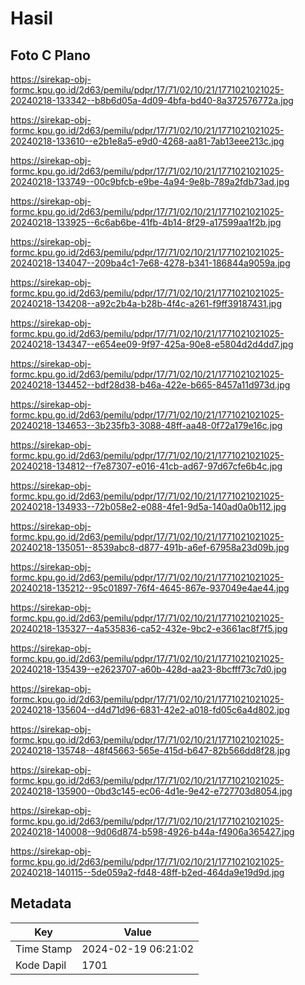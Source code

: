 # Hasil

## Foto C Plano

https://sirekap-obj-formc.kpu.go.id/2d63/pemilu/pdpr/17/71/02/10/21/1771021021025-20240218-133342--b8b6d05a-4d09-4bfa-bd40-8a372576772a.jpg

https://sirekap-obj-formc.kpu.go.id/2d63/pemilu/pdpr/17/71/02/10/21/1771021021025-20240218-133610--e2b1e8a5-e9d0-4268-aa81-7ab13eee213c.jpg

https://sirekap-obj-formc.kpu.go.id/2d63/pemilu/pdpr/17/71/02/10/21/1771021021025-20240218-133749--00c9bfcb-e9be-4a94-9e8b-789a2fdb73ad.jpg

https://sirekap-obj-formc.kpu.go.id/2d63/pemilu/pdpr/17/71/02/10/21/1771021021025-20240218-133925--6c6ab6be-41fb-4b14-8f29-a17599aa1f2b.jpg

https://sirekap-obj-formc.kpu.go.id/2d63/pemilu/pdpr/17/71/02/10/21/1771021021025-20240218-134047--209ba4c1-7e68-4278-b341-186844a9059a.jpg

https://sirekap-obj-formc.kpu.go.id/2d63/pemilu/pdpr/17/71/02/10/21/1771021021025-20240218-134208--a92c2b4a-b28b-4f4c-a261-f9ff39187431.jpg

https://sirekap-obj-formc.kpu.go.id/2d63/pemilu/pdpr/17/71/02/10/21/1771021021025-20240218-134347--e654ee09-9f97-425a-90e8-e5804d2d4dd7.jpg

https://sirekap-obj-formc.kpu.go.id/2d63/pemilu/pdpr/17/71/02/10/21/1771021021025-20240218-134452--bdf28d38-b46a-422e-b665-8457a11d973d.jpg

https://sirekap-obj-formc.kpu.go.id/2d63/pemilu/pdpr/17/71/02/10/21/1771021021025-20240218-134653--3b235fb3-3088-48ff-aa48-0f72a179e16c.jpg

https://sirekap-obj-formc.kpu.go.id/2d63/pemilu/pdpr/17/71/02/10/21/1771021021025-20240218-134812--f7e87307-e016-41cb-ad67-97d67cfe6b4c.jpg

https://sirekap-obj-formc.kpu.go.id/2d63/pemilu/pdpr/17/71/02/10/21/1771021021025-20240218-134933--72b058e2-e088-4fe1-9d5a-140ad0a0b112.jpg

https://sirekap-obj-formc.kpu.go.id/2d63/pemilu/pdpr/17/71/02/10/21/1771021021025-20240218-135051--8539abc8-d877-491b-a6ef-67958a23d09b.jpg

https://sirekap-obj-formc.kpu.go.id/2d63/pemilu/pdpr/17/71/02/10/21/1771021021025-20240218-135212--95c01897-76f4-4645-867e-937049e4ae44.jpg

https://sirekap-obj-formc.kpu.go.id/2d63/pemilu/pdpr/17/71/02/10/21/1771021021025-20240218-135327--4a535836-ca52-432e-9bc2-e3661ac8f7f5.jpg

https://sirekap-obj-formc.kpu.go.id/2d63/pemilu/pdpr/17/71/02/10/21/1771021021025-20240218-135439--e2623707-a60b-428d-aa23-8bcfff73c7d0.jpg

https://sirekap-obj-formc.kpu.go.id/2d63/pemilu/pdpr/17/71/02/10/21/1771021021025-20240218-135604--d4d71d96-6831-42e2-a018-fd05c6a4d802.jpg

https://sirekap-obj-formc.kpu.go.id/2d63/pemilu/pdpr/17/71/02/10/21/1771021021025-20240218-135748--48f45663-565e-415d-b647-82b566dd8f28.jpg

https://sirekap-obj-formc.kpu.go.id/2d63/pemilu/pdpr/17/71/02/10/21/1771021021025-20240218-135900--0bd3c145-ec06-4d1e-9e42-e727703d8054.jpg

https://sirekap-obj-formc.kpu.go.id/2d63/pemilu/pdpr/17/71/02/10/21/1771021021025-20240218-140008--9d06d874-b598-4926-b44a-f4906a365427.jpg

https://sirekap-obj-formc.kpu.go.id/2d63/pemilu/pdpr/17/71/02/10/21/1771021021025-20240218-140115--5de059a2-fd48-48ff-b2ed-464da9e19d9d.jpg


## Metadata

| Key        | Value               |
| ---------- | ------------------- |
| Time Stamp | 2024-02-19 06:21:02 |
| Kode Dapil | 1701                |



